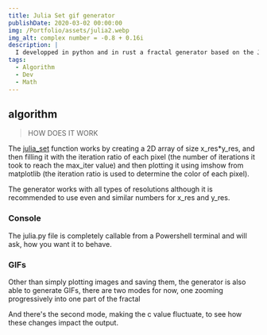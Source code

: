 ```yaml
---
title: Julia Set gif generator
publishDate: 2020-03-02 00:00:00
img: /Portfolio/assets/julia2.webp
img_alt: complex number = -0.8 + 0.16i
description: |
  I developped in python and in rust a fractal generator based on the Julia Set.
tags:
  - Algorithm
  - Dev
  - Math
---
```


## algorithm

> HOW DOES IT WORK

The [julia_set](https://github.com/Aatrick/Julia_Set/tree/main) function works by creating a 2D array of size x_res*y_res, and then filling it with the iteration ratio of each pixel (the number of iterations it took to reach the max_iter value) and then plotting it using imshow from matplotlib (the iteration ratio is used to determine the color of each pixel).

The generator works with all types of resolutions although it is recommended to use even and similar numbers for x_res and y_res.

### Console

The julia.py file is completely callable from a Powershell terminal and will ask, how you want it to behave.

### GIFs

Other than simply plotting images and saving them, the generator is also able to generate GIFs, there are two modes for now, one zooming progressively into one part of the fractal 

And there's the second mode, making the c value fluctuate, to see how these changes impact the output.